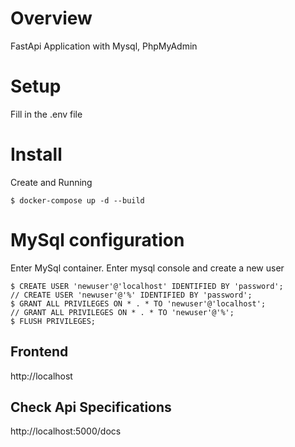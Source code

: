 # Overview
FastApi Application with Mysql, PhpMyAdmin

# Setup
Fill in the .env file

# Install
Create and Running
```
$ docker-compose up -d --build
```

# MySql configuration
Enter MySql container. Enter mysql console and create a new user
```
$ CREATE USER 'newuser'@'localhost' IDENTIFIED BY 'password';
// CREATE USER 'newuser'@'%' IDENTIFIED BY 'password';
$ GRANT ALL PRIVILEGES ON * . * TO 'newuser'@'localhost';
// GRANT ALL PRIVILEGES ON * . * TO 'newuser'@'%';
$ FLUSH PRIVILEGES;
```

## Frontend
http://localhost

## Check Api Specifications
http://localhost:5000/docs

